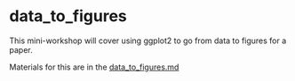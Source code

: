 # data_to_figures
This mini-workshop will cover using ggplot2 to go from data to figures for a paper.

Materials for this are in the [data_to_figures.md](https://github.com/rhodyrstats/data_to_figures/blob/master/data_to_figures.md)